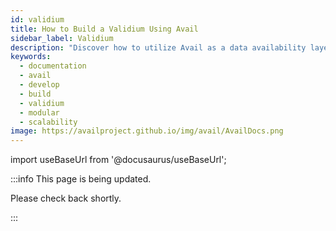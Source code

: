 ```yaml
---
id: validium
title: How to Build a Validium Using Avail
sidebar_label: Validium
description: "Discover how to utilize Avail as a data availability layer to build a validium."
keywords:
  - documentation
  - avail
  - develop
  - build
  - validium
  - modular
  - scalability
image: https://availproject.github.io/img/avail/AvailDocs.png
---
```

import useBaseUrl from '@docusaurus/useBaseUrl';

:::info This page is being updated.

Please check back shortly.

:::
